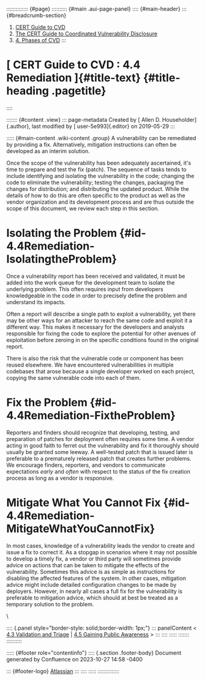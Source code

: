:::::::::::::: {#page}
:::::::::: {#main .aui-page-panel}
:::: {#main-header}
::: {#breadcrumb-section}
1.  [CERT Guide to CVD](index.html)
2.  [The CERT Guide to Coordinated Vulnerability
    Disclosure](The-CERT-Guide-to-Coordinated-Vulnerability-Disclosure_47677443.html)
3.  [4. Phases of CVD](4.-Phases-of-CVD_47677466.html)
:::

# [ CERT Guide to CVD : 4.4 Remediation ]{#title-text} {#title-heading .pagetitle}
::::

::::::: {#content .view}
::: page-metadata
Created by [ Allen D. Householder]{.author}, last modified by [
user-5e993]{.editor} on 2019-05-29
:::

::::: {#main-content .wiki-content .group}
A vulnerability can be remediated by providing a fix. Alternatively,
mitigation instructions can often be developed as an interim solution.

Once the scope of the vulnerability has been adequately ascertained,
it\'s time to prepare and test the fix (patch). The sequence of tasks
tends to include identifying and isolating the vulnerability in the
code; changing the code to eliminate the vulnerability; testing the
changes, packaging the changes for distribution; and distributing the
updated product. While the details of how to do this are often specific
to the product as well as the vendor organization and its development
process and are thus outside the scope of this document, we review each
step in this section.

# Isolating the Problem {#id-4.4Remediation-IsolatingtheProblem}

Once a vulnerability report has been received and validated, it must be
added into the work queue for the development team to isolate the
underlying problem. This often requires input from developers
knowledgeable in the code in order to precisely define the problem and
understand its impacts.

Often a report will describe a single path to exploit a vulnerability,
yet there may be other ways for an attacker to reach the same code and
exploit it a different way. This makes it necessary for the developers
and analysts responsible for fixing the code to explore the potential
for other avenues of exploitation before zeroing in on the specific
conditions found in the original report.

There is also the risk that the vulnerable code or component has been
reused elsewhere. We have encountered vulnerabilities in multiple
codebases that arose because a single developer worked on each project,
copying the same vulnerable code into each of them.

# Fix the Problem {#id-4.4Remediation-FixtheProblem}

Reporters and finders should recognize that developing, testing, and
preparation of patches for deployment often requires some time. A vendor
acting in good faith to ferret out the vulnerability and fix it
thoroughly should usually be granted some leeway. A well-tested patch
that is issued later is preferable to a prematurely released patch that
creates further problems. We encourage finders, reporters, and vendors
to communicate expectations *early* and *often* with respect to the
status of the fix creation process as long as a vendor is responsive.

# Mitigate What You Cannot Fix {#id-4.4Remediation-MitigateWhatYouCannotFix}

In most cases, knowledge of a vulnerability leads the vendor to create
and issue a fix to correct it. As a stopgap in scenarios where it may
not possible to develop a timely fix, a vendor or third party will
sometimes provide advice on actions that can be taken to mitigate the
effects of the vulnerability. Sometimes this advice is as simple as
instructions for disabling the affected features of the system. In other
cases, mitigation advice might include detailed configuration changes to
be made by deployers. However, in nearly all cases a full fix for the
vulnerability is preferable to mitigation advice, which should at best
be treated as a temporary solution to the problem.

\

:::: {.panel style="border-style: solid;border-width: 1px;"}
::: panelContent
\< [4.3 Validation and Triage](4.3-Validation-and-Triage_47677469.html)
\| [4.5 Gaining Public
Awareness](4.5-Gaining-Public-Awareness_47677471.html) \>
:::
::::
:::::
:::::::
::::::::::

::::: {#footer role="contentinfo"}
:::: {.section .footer-body}
Document generated by Confluence on 2023-10-27 14:58 -0400

::: {#footer-logo}
[Atlassian](https://www.atlassian.com/)
:::
::::
:::::
::::::::::::::
